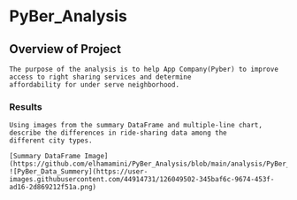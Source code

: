 
# PyBer_Analysis

## Overview of Project

    The purpose of the analysis is to help App Company(Pyber) to improve access to right sharing services and determine          
    affordability for under serve neighborhood.
 

### Results

    Using images from the summary DataFrame and multiple-line chart, describe the differences in ride-sharing data among the           different city types.
    
    [Summary DataFrame Image](https://github.com/elhamamini/PyBer_Analysis/blob/main/analysis/PyBer_fare_summary.png)
    ![PyBer_Data_Summery](https://user-images.githubusercontent.com/44914731/126049502-345baf6c-9674-453f-ad16-2d869212f51a.png)


     
